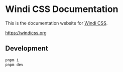 [windi css]: https://github.com/windicss/windicss

# Windi CSS Documentation

This is the documentation website for [Windi CSS].

https://windicss.org

## Development

```bash
pnpm i
pnpm dev
```
